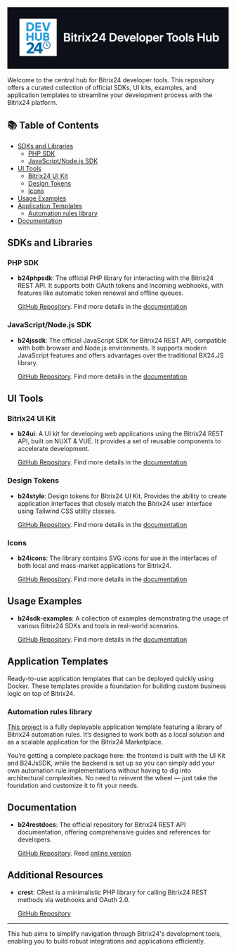<img src="./b24devhub-header.png" alt="Bitrix24 Developer Hub" width="1195"/>

Welcome to the central hub for Bitrix24 developer tools. This repository offers a curated collection of official SDKs, UI kits, examples, and application templates to streamline your development process with the Bitrix24 platform.

## 📚 Table of Contents

- [SDKs and Libraries](#sdks-and-libraries)
  - [PHP SDK](#php-sdk)
  - [JavaScript/Node.js SDK](#javascriptnodejs-sdk)
- [UI Tools](#ui-tools)
  - [Bitrix24 UI Kit](#bitrix24-ui-kit)
  - [Design Tokens](#design-tokens)
  - [Icons](#icons)
- [Usage Examples](#usage-examples)
- [Application Templates](#application-templates)
  - [Automation rules library](#automation-rules-library)
- [Documentation](#documentation)

## SDKs and Libraries

### PHP SDK

- **b24phpsdk**: The official PHP library for interacting with the Bitrix24 REST API. It supports both OAuth tokens and incoming webhooks, with features like automatic token renewal and offline queues.

  [GitHub Repository](https://github.com/bitrix24/b24phpsdk). Find more details in the [documentation](https://apidocs.bitrix24.com/api-reference/b24phpsdk/index.html)

### JavaScript/Node.js SDK

- **b24jssdk**: The official JavaScript SDK for Bitrix24 REST API, compatible with both browser and Node.js environments. It supports modern JavaScript features and offers advantages over the traditional BX24.JS library.

  [GitHub Repository](https://github.com/bitrix24/b24jssdk). Find more details in the [documentation](https://bitrix24.github.io/b24jssdk/)

## UI Tools

### Bitrix24 UI Kit

- **b24ui**: A UI kit for developing web applications using the Bitrix24 REST API, built on NUXT & VUE. It provides a set of reusable components to accelerate development.

  [GitHub Repository](https://github.com/bitrix24/b24ui). Find more details in the [documentation](https://bitrix24.github.io/b24ui/)

### Design Tokens

- **b24style**: Design tokens for Bitrix24 UI Kit. Provides the ability to create application interfaces that closely match the Bitrix24 user interface using Tailwind CSS utility classes. 

  [GitHub Repository](https://github.com/bitrix24/b24style). Find more details in the [documentation](https://bitrix24.github.io/b24ui/)

### Icons

- **b24icons**: The library contains SVG icons for use in the interfaces of both local and mass-market applications for Bitrix24.

  [GitHub Repository](https://github.com/bitrix24/b24icons). Find more details in the [documentation](https://bitrix24.github.io/b24icons/)

## Usage Examples

- **b24sdk-examples**: A collection of examples demonstrating the usage of various Bitrix24 SDKs and tools in real-world scenarios.

  [GitHub Repository](https://github.com/bitrix24/b24sdk-examples). Find more details in the [documentation](https://bitrix24.github.io/b24ui/)

## Application Templates

Ready-to-use application templates that can be deployed quickly using Docker. These templates provide a foundation for building custom business logic on top of Bitrix24.

### Automation rules library

[This project](https://github.com/bitrix24/app-template-automation-rules) is a fully deployable application template featuring a library of Bitrix24 automation rules. It’s designed to work both as a local solution and as a scalable application for the Bitrix24 Marketplace.

You’re getting a complete package here: the frontend is built with the UI Kit and B24JsSDK, while the backend is set up so you can simply add your own automation rule implementations without having to dig into architectural complexities. No need to reinvent the wheel — just take the foundation and customize it to fit your needs. 

## Documentation

- **b24restdocs**: The official repository for Bitrix24 REST API documentation, offering comprehensive guides and references for developers.

  [GitHub Repository](https://github.com/bitrix24/b24restdocs). Read [online version](https://apidocs.bitrix24.com/)

## Additional Resources

- **crest**: CRest is a minimalistic PHP library for calling Bitrix24 REST methods via webhooks and OAuth 2.0.

  [GitHub Repository](https://github.com/bitrix-tools/crest)

---

This hub aims to simplify navigation through Bitrix24's development tools, enabling you to build robust integrations and applications efficiently.
